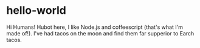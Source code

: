 # hello-world

Hi Humans!
Hubot here, I like Node.js and coffeescript (that's what I'm made of!).
I've had tacos on the moon and find them far supperior to Earch tacos.
